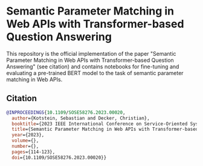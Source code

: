 # Semantic Parameter Matching in Web APIs with Transformer-based Question Answering
This repository is the official implementation of the paper "Semantic Parameter Matching in Web APIs with Transformer-based Question Answering" (see citation) and contains notebooks for fine-tuning and evaluating a pre-trained BERT model to the task of semantic parameter matching in Web APIs. 

## Citation
```bibtex
@INPROCEEDINGS{10.1109/SOSE58276.2023.00020,
  author={Kotstein, Sebastian and Decker, Christian},
  booktitle={2023 IEEE International Conference on Service-Oriented System Engineering (SOSE)}, 
  title={Semantic Parameter Matching in Web APIs with Transformer-based Question Answering}, 
  year={2023},
  volume={},
  number={},
  pages={114-123},
  doi={10.1109/SOSE58276.2023.00020}}
```




